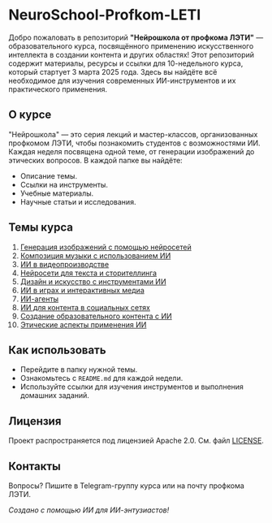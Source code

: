 
# NeuroSchool-Profkom-LETI

Добро пожаловать в репозиторий **"Нейрошкола от профкома ЛЭТИ"** — образовательного курса, посвящённого применению искусственного интеллекта в создании контента и других областях! Этот репозиторий содержит материалы, ресурсы и ссылки для 10-недельного курса, который стартует 3 марта 2025 года. Здесь вы найдёте всё необходимое для изучения современных ИИ-инструментов и их практического применения.

## О курсе
"Нейрошкола" — это серия лекций и мастер-классов, организованных профкомом ЛЭТИ, чтобы познакомить студентов с возможностями ИИ. Каждая неделя посвящена одной теме, от генерации изображений до этических вопросов. В каждой папке вы найдёте:
- Описание темы.
- Ссылки на инструменты.
- Учебные материалы.
- Научные статьи и исследования.

## Темы курса
1. [Генерация изображений с помощью нейросетей](Topic1-ImageGeneration)  
2. [Композиция музыки с использованием ИИ](Topic2-MusicComposition)  
3. [ИИ в видеопроизводстве](Topic3-VideoProduction)  
4. [Нейросети для текста и сторителлинга](Topic4-TextStorytelling)  
5. [Дизайн и искусство с инструментами ИИ](Topic5-DesignArt)  
6. [ИИ в играх и интерактивных медиа](Topic6-GamingInteractive)  
7. [ИИ-агенты](Topic7-AIAgents)  
8. [ИИ для контента в социальных сетях](Topic8-SocialMedia)  
9. [Создание образовательного контента с ИИ](Topic9-EducationalContent)  
10. [Этические аспекты применения ИИ](Topic10-Ethics)  

## Как использовать
- Перейдите в папку нужной темы.
- Ознакомьтесь с `README.md` для каждой недели.
- Используйте ссылки для изучения инструментов и выполнения домашних заданий.

## Лицензия
Проект распространяется под лицензией Apache 2.0. См. файл [LICENSE](LICENSE).

## Контакты
Вопросы? Пишите в Telegram-группу курса или на почту профкома ЛЭТИ.

*Создано с помощью ИИ для ИИ-энтузиастов!*
